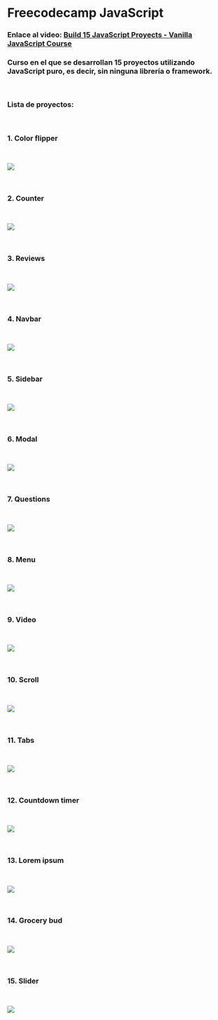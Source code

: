 # Freecodecamp JavaScript

### Enlace al video: [Build 15 JavaScript Proyects - Vanilla JavaScript Course](https://www.youtube.com/watch?v=3PHXvlpOkf4&t=25756s "Watch the video!")

### Curso en el que se desarrollan 15 proyectos utilizando JavaScript puro, es decir, sin ninguna librería o framework.

<br>

### Lista de proyectos:

<br>

### 1. Color flipper

<br>

![](color-flipper.png)

<br>

### 2. Counter

<br>

![](counter.png)

<br>

### 3. Reviews

<br>

![](reviews.png)

<br>

### 4. Navbar

<br>

![](navbar.png)

<br>

### 5. Sidebar

<br>

![](sidebar.png)

<br>

### 6. Modal

<br>

![](modal.png)

<br>

### 7. Questions

<br>

![](questions.png)

<br>

### 8. Menu

<br>

![](menu.png)

<br>

### 9. Video

<br>

![](video.png)

<br>

### 10. Scroll

<br>

![](scroll.png)

<br>

### 11. Tabs

<br>

![](tabs.png)

<br>

### 12. Countdown timer

<br>

![](countdown-timer.png)

<br>

### 13. Lorem ipsum

<br>

![](lorem-ipsum.png)

<br>

### 14. Grocery bud

<br>

![](grocery-bud.png)

<br>

### 15. Slider

<br>

![](slider.png)
